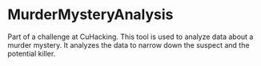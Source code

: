 # MurderMysteryAnalysis
Part of a challenge at CuHacking. This tool is used to analyze data about a murder mystery. It analyzes the data to narrow down the suspect and the potential killer. 
